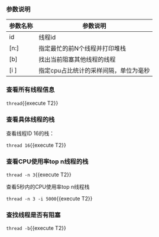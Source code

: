 

### 参数说明

|  参数名称   | 参数说明  |
|  ----  | ----  |
| id  | 线程id |
| [n:]  | 指定最忙的前N个线程并打印堆栈 |
| [b]  | 找出当前阻塞其他线程的线程 |
| [i <value>]  | 指定cpu占比统计的采样间隔，单位为毫秒 |

### 查看所有线程信息

`thread`{{execute T2}}


### 查看具体线程的栈

查看线程ID 16的栈：

`thread 16`{{execute T2}}

### 查看CPU使用率top n线程的栈

`thread -n 3`{{execute T2}}

查看5秒内的CPU使用率top n线程栈

`thread -n 3 -i 5000`{{execute T2}}


### 查找线程是否有阻塞

`thread -b`{{execute T2}}
